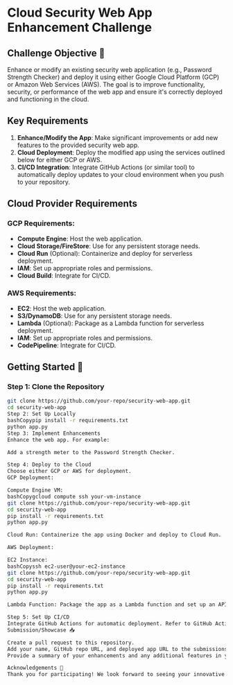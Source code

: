 # Cloud Security Web App Enhancement Challenge

## Challenge Objective 🎯

Enhance or modify an existing security web application (e.g., Password Strength Checker) and deploy it using either Google Cloud Platform (GCP) or Amazon Web Services (AWS). The goal is to improve functionality, security, or performance of the web app and ensure it's correctly deployed and functioning in the cloud.

## Key Requirements

1. **Enhance/Modify the App**: Make significant improvements or add new features to the provided security web app.
2. **Cloud Deployment**: Deploy the modified app using the services outlined below for either GCP or AWS.
3. **CI/CD Integration**: Integrate GitHub Actions (or similar tool) to automatically deploy updates to your cloud environment when you push to your repository.

## Cloud Provider Requirements

### GCP Requirements:
- **Compute Engine**: Host the web application.
- **Cloud Storage/FireStore**: Use for any persistent storage needs.
- **Cloud Run** (Optional): Containerize and deploy for serverless deployment.
- **IAM**: Set up appropriate roles and permissions.
- **Cloud Build**: Integrate for CI/CD.

### AWS Requirements:
- **EC2**: Host the web application.
- **S3/DynamoDB**: Use for any persistent storage needs.
- **Lambda** (Optional): Package as a Lambda function for serverless deployment.
- **IAM**: Set up appropriate roles and permissions.
- **CodePipeline**: Integrate for CI/CD.

## Getting Started 🚀

### Step 1: Clone the Repository
```bash
git clone https://github.com/your-repo/security-web-app.git
cd security-web-app
Step 2: Set Up Locally
bashCopypip install -r requirements.txt
python app.py
Step 3: Implement Enhancements
Enhance the web app. For example:

Add a strength meter to the Password Strength Checker.

Step 4: Deploy to the Cloud
Choose either GCP or AWS for deployment.
GCP Deployment:

Compute Engine VM:
bashCopygcloud compute ssh your-vm-instance
git clone https://github.com/your-repo/security-web-app.git
cd security-web-app
pip install -r requirements.txt
python app.py

Cloud Run: Containerize the app using Docker and deploy to Cloud Run.

AWS Deployment:

EC2 Instance:
bashCopyssh ec2-user@your-ec2-instance
git clone https://github.com/your-repo/security-web-app.git
cd security-web-app
pip install -r requirements.txt
python app.py

Lambda Function: Package the app as a Lambda function and set up an API Gateway.

Step 5: Set Up CI/CD
Integrate GitHub Actions for automatic deployment. Refer to GitHub Actions documentation for setup.
Submission/Showcase 📥

Create a pull request to this repository.
Add your name, GitHub repo URL, and deployed app URL to the submissions.md file.
Provide a summary of your enhancements and any additional features in your pull request.

Acknowledgements 👏
Thank you for participating! We look forward to seeing your innovative enhancements and deployments.
